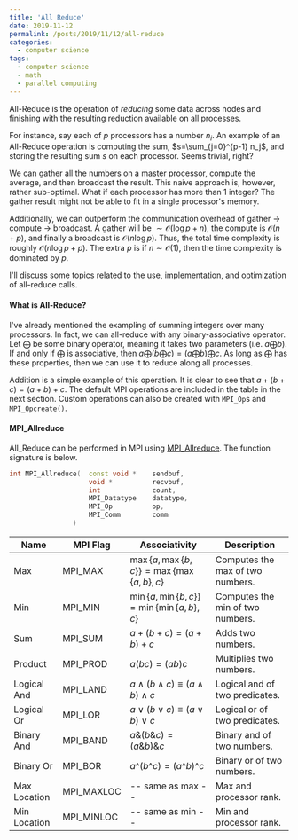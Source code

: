 ```yaml
---
title: 'All Reduce'
date: 2019-11-12
permalink: /posts/2019/11/12/all-reduce
categories:
  - computer science
tags:
  - computer science
  - math
  - parallel computing
---
```


All-Reduce is the operation of _reducing_ some data across nodes and finishing with the resulting reduction available on all processes. 

For instance, say each of $p$ processors has a number $n_i$. An example of an All-Reduce operation is computing the sum, $s=\sum_{j=0}^{p-1} n_j$, and storing the resulting sum $s$ on each processor. Seems trivial, right?

We can gather all the numbers on a master processor, compute the average, and then broadcast the result. This naive approach is, however, rather sub-optimal. What if each processor has more than 1 integer? The gather result might not be able to fit in a single processor's memory.

Additionally, we can outperform the communication overhead of gather $\rightarrow$ compute $\rightarrow$ broadcast. A gather will be $\sim\mathcal{O}(\log p + n)$, the compute is $\mathcal{O}(n+p)$, and finally a broadcast is $\mathcal{O}(n\log p)$. Thus, the total time complexity is roughly $\mathcal{O}(n \log p + p)$. The extra $p$ is if $n\sim\mathcal{O}(1)$, then the time complexity is dominated by $p$.

I'll discuss some topics related to the use, implementation, and optimization of all-reduce calls.

#### What is All-Reduce?
I've already mentioned the exampling of summing integers over many processors. In fact, we can all-reduce with any binary-associative operator. Let $\bigoplus$ be some binary operator, meaning it takes two parameters (i.e. $a \bigoplus b$). If and only if $\bigoplus$ is associative, then $a \bigoplus \left(b \bigoplus c\right) = \left(a \bigoplus b\right) \bigoplus c$. As long as $\bigoplus$ has these properties, then we can use it to reduce along all processes.

Addition is a simple example of this operation. It is clear to see that $a+(b+c)=(a+b)+c$. The default MPI operations are included in the table in the next section. Custom operations can also be created with `MPI_Op`s and `MPI_Opcreate()`.



#### MPI_Allreduce
All_Reduce can be performed in MPI using [MPI_Allreduce](https://www.mpich.org/static/docs/latest/www3/MPI_Allreduce.html). The function signature is below.

```c++
int MPI_Allreduce(  const void *    sendbuf,
                    void *          recvbuf, 
                    int             count, 
                    MPI_Datatype    datatype, 
                    MPI_Op          op, 
                    MPI_Comm        comm
                )
```

| Name         | MPI Flag   | Associativity                                    | Description                      |
| ------------ | ---------- | ------------------------------------------------ | -------------------------------- |
| Max          | MPI_MAX    | $\max\{a, \max\{b,c\}\}=\max\{\max\{a,b\},c\}$   | Computes the max of two numbers. |
| Min          | MPI_MIN    | $\min\{a, \min\{b,c\}\}=\min\{\min\{a,b\},c\}$   | Computes the min of two numbers. |
| Sum          | MPI_SUM    | $a+(b+c)=(a+b)+c$                                | Adds two numbers.                |
| Product      | MPI_PROD   | $a(bc)=(ab)c$                                    | Multiplies two numbers.          |
| Logical And  | MPI_LAND   | $a \land (b \land c) \equiv (a \land b) \land c$ | Logical and of two predicates.   |
| Logical Or   | MPI_LOR    | $a \lor (b \lor c) \equiv (a \lor b) \lor c$     | Logical or of two predicates.    |
| Binary And   | MPI_BAND   | $a \& (b \& c) = (a \& b) \& c$                  | Binary and of two numbers.       |
| Binary Or    | MPI_BOR    | $a \^ (b \^ c) = (a \^ b) \^ c$                  | Binary or of two numbers.        |
| Max Location | MPI_MAXLOC | -- same as max --                                | Max and processor rank.          |
| Min Location | MPI_MINLOC | -- same as min --                                | Min and processor rank.          |


